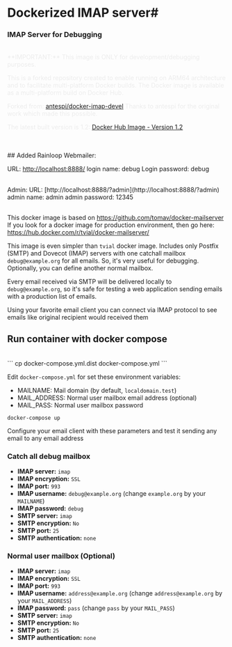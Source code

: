 # Dockerized IMAP server#

### IMAP Server for Debugging
<br>
<span class="colour" style="color:rgb(236, 236, 236)">**IMPORTANT:** This image is ONLY for development/debugging purposes.</span>

<span class="colour" style="color:rgb(236, 236, 236)">This is a forked repository created to enable running on ARM64 architecture and to facilitate multi-platform Docker builds. The Docker image is available as a multi-platform build on Docker Hub.</span>

<span class="colour" style="color:rgb(236, 236, 236)">Forked from: [antespi/docker-imap-devel](https://github.com/antespi/docker-imap-devel) Thanks to antespi for the original work which made this possible.</span>

<span class="colour" style="color:rgb(236, 236, 236)">The latest built version is 1.2: [Docker Hub Image - Version 1.2](https://hub.docker.com/layers/geriapp/imap-devel/1.2/images/sha256-418f6fd653a770e33bf7b9bbbc08bfd7a03f15ba7d1e29b7459a19bb36db32c4?context=repo)</span>

<br>
<br>
## Added Rainloop Webmailer:

URL: [http://localhost:8888/](http://localhost:8888/)
login name: debug
Login password: debug

<br>
Admin:
URL: [http://localhost:8888/?admin](http://localhost:8888/?admin)
admin name: admin
admin password: 12345

##
This docker image is based on https://github.com/tomav/docker-mailserver
If you look for a docker image for production environment, then go here:
https://hub.docker.com/r/tvial/docker-mailserver/

This image is even simpler than `tvial` docker image. Includes only
Postfix (SMTP) and Dovecot (IMAP) servers with one catchall mailbox
`debug@example.org` for all emails. So, it's very useful for debugging. Optionally, you can define another normal mailbox.

Every email received via SMTP will be delivered locally to `debug@example.org`, so it's safe for testing a web application sending emails with a production list of emails.

Using your favorite email client you can connect via IMAP protocol to see emails like original recipient would received them

## Run container with docker compose
<br>
```
cp docker-compose.yml.dist docker-compose.yml
```

Edit ```docker-compose.yml``` for set these environment variables:

* MAILNAME: Mail domain (by default, `localdomain.test`)
* MAIL\_ADDRESS: Normal user mailbox email address (optional)
* MAIL\_PASS: Normal user mailbox password

```
docker-compose up
```

Configure your email client with these parameters and test it sending
any email to any email address

### Catch all debug mailbox

* **IMAP server:** `imap`
* **IMAP encryption:** `SSL`
* **IMAP port:** `993`
* **IMAP username:** `debug@example.org` (change `example.org` by your `MAILNAME`)
* **IMAP password:** `debug`
* **SMTP server:** `imap`
* **SMTP encryption:** `No`
* **SMTP port:** `25`
* **SMTP authentication:** `none`

### Normal user mailbox (Optional)

* **IMAP server:** `imap`
* **IMAP encryption:** `SSL`
* **IMAP port:** `993`
* **IMAP username:** `address@example.org` (change `address@example.org` by your `MAIL_ADDRESS`)
* **IMAP password:** `pass` (change `pass` by your `MAIL_PASS`)
* **SMTP server:** `imap`
* **SMTP encryption:** `No`
* **SMTP port:** `25`
* **SMTP authentication:** `none`